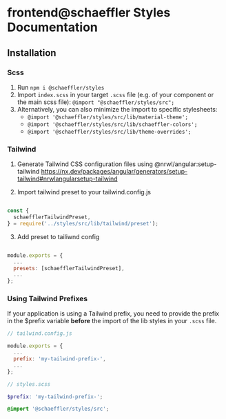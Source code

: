 # frontend@schaeffler Styles Documentation

## Installation

### Scss
1. Run `npm i @schaeffler/styles`  
2. Import `index.scss` in your target `.scss` file (e.g. of your component or the main scss file): `@import "@schaeffler/styles/src";`
3. Alternatively, you can also minimize the import to specific stylesheets:
    - `@import '@schaeffler/styles/src/lib/material-theme';`  
    - `@import '@schaeffler/styles/src/lib/schaeffler-colors';`  
    - `@import '@schaeffler/styles/src/lib/theme-overrides';`

### Tailwind
1. Generate Tailwind CSS configuration files using @nrwl/angular:setup-tailwind
  https://nx.dev/packages/angular/generators/setup-tailwind#nrwlangularsetup-tailwind

2. Import tailwind preset to your tailwind.config.js

```js

const {
  schaefflerTailwindPreset,
} = require('../styles/src/lib/tailwind/preset');

```

3. Add preset to tailiwnd config

```js

module.exports = {
  ...
  presets: [schaefflerTailwindPreset],
  ...
};

```

### Using Tailwind Prefixes

If your application is using a Tailwind prefix, you need to provide the prefix in the $prefix variable **before** the import of the lib styles in your `.scss` file.

```js
// tailwind.config.js

module.exports = {
  ...
  prefix: 'my-tailwind-prefix-',
  ...
};

```


```scss
// styles.scss

$prefix: 'my-tailwind-prefix-';

@import '@schaeffler/styles/src';

```
